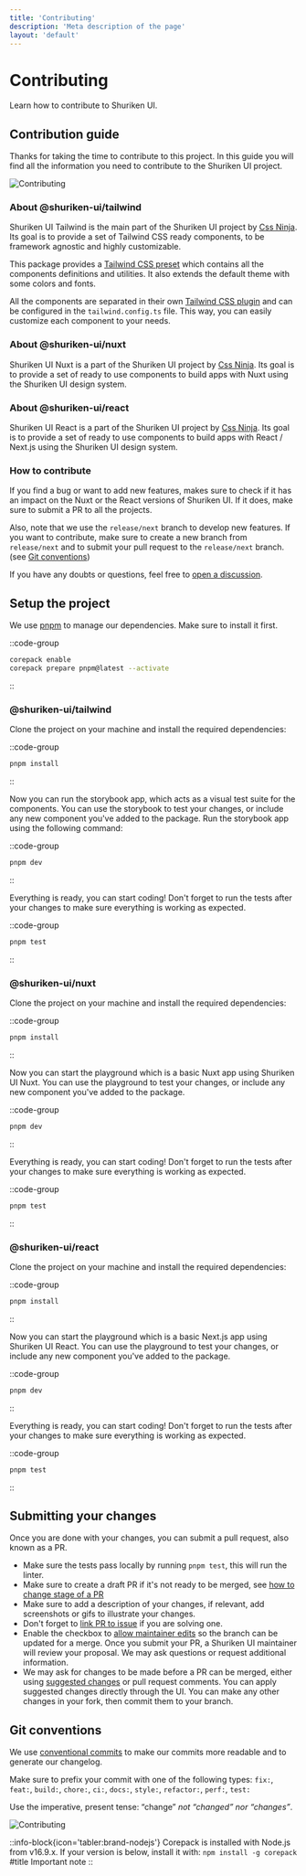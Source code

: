 ```yaml
---
title: 'Contributing'
description: 'Meta description of the page'
layout: 'default'
---
```


# Contributing

Learn how to contribute to Shuriken UI.

## Contribution guide

Thanks for taking the time to contribute to this project. In this guide you will find all the information you need to contribute to the Shuriken UI project.

![Contributing](/img/content/guide/contributing-tailwind.png)

### About @shuriken-ui/tailwind

Shuriken UI Tailwind is the main part of the Shuriken UI project by [Css Ninja](https://github.com/cssninjaStudio). Its goal is to provide a set of Tailwind CSS ready components, to be framework agnostic and highly customizable.

This package provides a [Tailwind CSS preset](https://tailwindcss.com/docs/presets) which contains all the components definitions and utilities. It also extends the default theme with some colors and fonts.

All the components are separated in their own [Tailwind CSS plugin](https://tailwindcss.com/docs/plugins) and can be configured in the `tailwind.config.ts` file. This way, you can easily customize each component to your needs.

### About @shuriken-ui/nuxt

Shuriken UI Nuxt is a part of the Shuriken UI project by [Css Ninja](https://github.com/cssninjaStudio). Its goal is to provide a set of ready to use components to build apps with Nuxt using the Shuriken UI design system.

### About @shuriken-ui/react

Shuriken UI React is a part of the Shuriken UI project by [Css Ninja](https://github.com/cssninjaStudio). Its goal is to provide a set of ready to use components to build apps with React / Next.js using the Shuriken UI design system.

### How to contribute

If you find a bug or want to add new features, makes sure to check if it has an impact on the Nuxt or the React versions of Shuriken UI. If it does, make sure to submit a PR to all the projects.

Also, note that we use the `release/next` branch to develop new features. If you want to contribute, make sure to create a new branch from `release/next` and to submit your pull request to the `release/next` branch. (see [Git conventions](#git-conventions))

If you have any doubts or questions, feel free to [open a discussion](https://github.com/shuriken-ui/tailwind/discussions).


## Setup the project

We use [pnpm](https://pnpm.io/) to manage our dependencies. Make sure to install it first.

::code-group

```bash [Terminal]
corepack enable
corepack prepare pnpm@latest --activate
```

::

### @shuriken-ui/tailwind

Clone the project on your machine and install the required dependencies:

::code-group

```bash [Terminal]
pnpm install
```

::

Now you can run the storybook app, which acts as a visual test suite for the components. You can use the storybook to test your changes, or include any new component you've added to the package. Run the storybook app using the following command:


::code-group

```bash [Terminal]
pnpm dev
```

::

Everything is ready, you can start coding! Don't forget to run the tests after your changes to make sure everything is working as expected.

::code-group

```bash [Terminal]
pnpm test
```

::

### @shuriken-ui/nuxt

Clone the project on your machine and install the required dependencies:

::code-group

```bash [Terminal]
pnpm install
```

::

Now you can start the playground which is a basic Nuxt app using Shuriken UI Nuxt. You can use the playground to test your changes, or include any new component you've added to the package.


::code-group

```bash [Terminal]
pnpm dev
```

::


Everything is ready, you can start coding! Don't forget to run the tests after your changes to make sure everything is working as expected.

::code-group

```bash [Terminal]
pnpm test
```

::

### @shuriken-ui/react

Clone the project on your machine and install the required dependencies:

::code-group

```bash [Terminal]
pnpm install
```

::

Now you can start the playground which is a basic Next.js app using Shuriken UI React. You can use the playground to test your changes, or include any new component you've added to the package.


::code-group

```bash [Terminal]
pnpm dev
```

::


Everything is ready, you can start coding! Don't forget to run the tests after your changes to make sure everything is working as expected.

::code-group

```bash [Terminal]
pnpm test
```

::

## Submitting your changes

Once you are done with your changes, you can submit a pull request, also known as a PR.

- Make sure the tests pass locally by running `pnpm test`, this will run the linter.
- Make sure to create a draft PR if it's not ready to be merged, see [how to change stage of a PR](https://docs.github.com/en/pull-requests/collaborating-with-pull-requests/proposing-changes-to-your-work-with-pull-requests/changing-the-stage-of-a-pull-request)
- Make sure to add a description of your changes, if relevant, add screenshots or gifs to illustrate your changes.
- Don't forget to [link PR to issue](https://docs.github.com/en/issues/tracking-your-work-with-issues/linking-a-pull-request-to-an-issue) if you are solving one.
- Enable the checkbox to [allow maintainer edits](https://docs.github.com/en/github/collaborating-with-issues-and-pull-requests/allowing-changes-to-a-pull-request-branch-created-from-a-fork) so the branch can be updated for a merge. Once you submit your PR, a Shuriken UI maintainer will review your proposal. We may ask questions or request additional information.
- We may ask for changes to be made before a PR can be merged, either using [suggested changes](https://docs.github.com/en/pull-requests/collaborating-with-pull-requests/reviewing-changes-in-pull-requests/incorporating-feedback-in-your-pull-request) or pull request comments. You can apply suggested changes directly through the UI. You can make any other changes in your fork, then commit them to your branch.

## Git conventions

We use [conventional commits](https://www.conventionalcommits.org/en/v1.0.0/) to make our commits more readable and to generate our changelog.

Make sure to prefix your commit with one of the following types:
`fix:`, `feat:`, `build:`, `chore:`, `ci:`, `docs:`, `style:`, `refactor:`, `perf:`, `test:`

Use the imperative, present tense: “change” _not “changed” nor “changes”_.

![Contributing](/img/content/guide/contributing-git.png)

::info-block{icon='tabler:brand-nodejs'}
  Corepack is installed with Node.js from v16.9.x. If your version is below, install it with: `npm install -g corepack`
  #title
  Important note
::